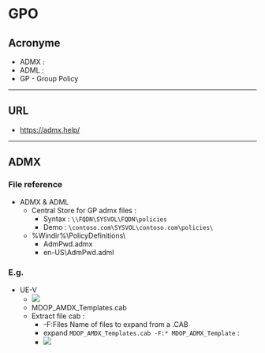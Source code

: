 # GPO

## Acronyme
* ADMX : 
* ADML :
* GP - Group Policy

---

## URL
* https://admx.help/

---

## ADMX
### File reference
* ADMX & ADML
    * Central Store for GP admx files :
       * Syntax : `\\FQDN\SYSVOL\FQDN\policies`
       * Demo : `\contoso.com\SYSVOL\contoso.com\policies\`
     * %Windir%\PolicyDefinitions\
          * AdmPwd.admx
          * en-US\AdmPwd.adml

### E.g.
* UE-V
    * [<img src="https://i.imgur.com/7bpCRwQg.png">](https://www.microsoft.com/en-us/download/details.aspx?id=55531)
    * MDOP_AMDX_Templates.cab
    * Extract file cab :
      * -F:Files Name of files to expand from a .CAB
      * expand `MDOP_AMDX_Templates.cab -F:* MDOP_ADMX_Template` :
      * [<img src="https://i.imgur.com/HFfJSvrg.png">](https://i.imgur.com/HFfJSvrg.png)

